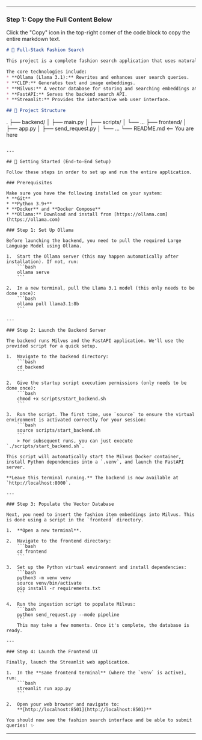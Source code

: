 -----

### Step 1: Copy the Full Content Below

Click the "Copy" icon in the top-right corner of the code block to copy the entire markdown text.

```markdown
# 🧵 Full-Stack Fashion Search

This project is a complete fashion search application that uses natural language queries to find visually similar items. It combines a **FastAPI** backend for search logic with a **Streamlit** frontend for user interaction.

The core technologies include:
* **Ollama (Llama 3.1):** Rewrites and enhances user search queries.
* **CLIP:** Generates text and image embeddings.
* **Milvus:** A vector database for storing and searching embeddings at scale.
* **FastAPI:** Serves the backend search API.
* **Streamlit:** Provides the interactive web user interface.

## 📁 Project Structure

```

.
├── backend/
│   ├── main.py
│   ├── scripts/
│   └── ...
├── frontend/
│   ├── app.py
│   ├── send\_request.py
│   └── ...
└── README.md         \<-- You are here

````

---

## 🚀 Getting Started (End-to-End Setup)

Follow these steps in order to set up and run the entire application.

### Prerequisites

Make sure you have the following installed on your system:
* **Git**
* **Python 3.9+**
* **Docker** and **Docker Compose**
* **Ollama:** Download and install from [https://ollama.com](https://ollama.com)

### Step 1: Set Up Ollama

Before launching the backend, you need to pull the required Large Language Model using Ollama.

1.  Start the Ollama server (this may happen automatically after installation). If not, run:
    ```bash
    ollama serve
    ```

2.  In a new terminal, pull the Llama 3.1 model (this only needs to be done once):
    ```bash
    ollama pull llama3.1:8b
    ```

---

### Step 2: Launch the Backend Server

The backend runs Milvus and the FastAPI application. We'll use the provided script for a quick setup.

1.  Navigate to the backend directory:
    ```bash
    cd backend
    ```

2.  Give the startup script execution permissions (only needs to be done once):
    ```bash
    chmod +x scripts/start_backend.sh
    ```

3.  Run the script. The first time, use `source` to ensure the virtual environment is activated correctly for your session:
    ```bash
    source scripts/start_backend.sh
    ```
    > For subsequent runs, you can just execute `./scripts/start_backend.sh`.

This script will automatically start the Milvus Docker container, install Python dependencies into a `.venv`, and launch the FastAPI server.

**Leave this terminal running.** The backend is now available at `http://localhost:8000`.

---

### Step 3: Populate the Vector Database

Next, you need to insert the fashion item embeddings into Milvus. This is done using a script in the `frontend` directory.

1.  **Open a new terminal**.

2.  Navigate to the frontend directory:
    ```bash
    cd frontend
    ```

3.  Set up the Python virtual environment and install dependencies:
    ```bash
    python3 -m venv venv
    source venv/bin/activate
    pip install -r requirements.txt
    ```

4.  Run the ingestion script to populate Milvus:
    ```bash
    python send_request.py --mode pipeline
    ```
    This may take a few moments. Once it's complete, the database is ready.

---

### Step 4: Launch the Frontend UI

Finally, launch the Streamlit web application.

1.  In the **same frontend terminal** (where the `venv` is active), run:
    ```bash
    streamlit run app.py
    ```

2.  Open your web browser and navigate to:
    **[http://localhost:8501](http://localhost:8501)**

You should now see the fashion search interface and be able to submit queries! ✨
````

-----
